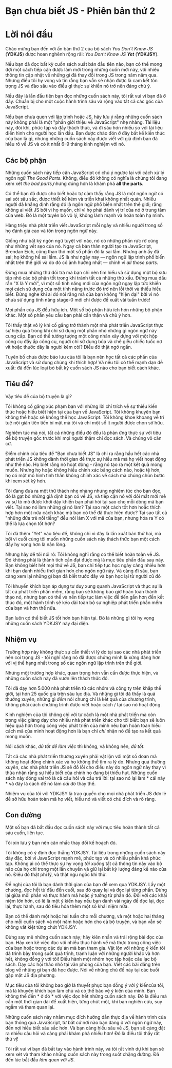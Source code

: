 # Bạn chưa biết JS - Phiên bản thứ 2
# Lời nói đầu

Chào mừng bạn đến với ấn bản thứ 2 của bộ sách *You Don't Know JS* (**YDKJS**) được hoan nghênh rộng rãi: *You Don't Know JS **Yet*** (**YDKJSY**).

Nếu bạn đã đọc bất kỳ cuốn sách xuất bản đầu tiên nào, bạn có thể mong đợi một cách tiếp cận được làm mới trong những cuốn mới này, với nhiều thông tin cập nhật về những gì đã thay đổi trong JS trong năm năm qua. Nhưng điều tôi hy vọng và tin rằng bạn vẫn sẽ nhận được là cam kết tôn trọng JS và đào sâu vào điều gì thực sự khiến nó trở nên đáng chú ý.

Nếu đây là lần đầu tiên bạn đọc những cuốn sách này, tôi rất vui vì bạn đã ở đây. Chuẩn bị cho một cuộc hành trình sâu và rộng vào tất cả các góc của JavaScript.

Nếu bạn chưa quen với lập trình hoặc JS, hãy lưu ý rằng những cuốn sách này không phải là một "phần giới thiệu về JavaScript" nhẹ nhàng. Tài liệu này, đôi khi, phức tạp và đầy thách thức, và đi sâu hơn nhiều so với tài liệu điển hình cho người học lần đầu. Bạn được chào đón ở đây bất kể kiến ​​thức của bạn là gì, nhưng những cuốn sách này được viết với giả định bạn đã hiểu rõ về JS và có ít nhất 6–9 tháng kinh nghiệm với nó.

## Các bộ phận

Những cuốn sách này tiếp cận JavaScript có chủ ý ngược lại với cách xử lý ngôn ngữ *The Good Parts*. Không, điều đó không có nghĩa là chúng tôi đang xem xét *the bad parts*,nhưng đúng hơn là khám phá **all the parts**.

Có thể bạn đã được cho biết hoặc tự cảm thấy rằng JS là một ngôn ngữ có sai sót sâu sắc, được thiết kế kém và triển khai không nhất quán. Nhiều người đã khẳng định rằng đó là ngôn ngữ phổ biến nhất trên thế giới; rằng không ai viết JS bởi vì họ muốn, chỉ vì họ phải dành vị trí của nó ở trung tâm của web. Đó là một tuyên bố vô lý, không lành mạnh và hoàn toàn hạ mình.

Hàng triệu nhà phát triển viết JavaScript mỗi ngày và nhiều người trong số họ đánh giá cao và tôn trọng ngôn ngữ này.

Giống như bất kỳ ngôn ngữ tuyệt vời nào, nó có những phần rực rỡ cũng như những vết sẹo của nó. Ngay cả bản thân người tạo ra JavaScript, Brendan Eich, cũng than thở một số phần đó là sai lầm. Nhưng anh ấy đã sai: họ không hề sai lầm. JS là như ngày nay — ngôn ngữ lập trình phổ biến nhất trên thế giới và do đó có ảnh hưởng nhất — chính vì *all those parts*.

Đừng mua những thứ dối trá mà bạn chỉ nên tìm hiểu và sử dụng một bộ sưu tập nhỏ các bộ phận tốt trong khi tránh tất cả những thứ xấu. Đừng mua dầu rắn "X là Y mới", vì một số tính năng mới của ngôn ngữ ngay lập tức khiến mọi cách sử dụng của một tính năng trước đó trở nên lỗi thời và thiếu hiểu biết. Đừng nghe khi ai đó nói rằng mã của bạn không "hiện đại" bởi vì nó chưa sử dụng tính năng stage-0 mới chỉ được đề xuất vài tuần trước!

Mọi phần của JS đều hữu ích. Một số bộ phận hữu ích hơn những bộ phận khác. Một số phần yêu cầu bạn phải cẩn thận và chủ ý hơn.

Tôi thấy thật vô lý khi cố gắng trở thành một nhà phát triển JavaScript thực sự hiệu quả trong khi chỉ sử dụng một phần nhỏ những gì ngôn ngữ này cung cấp. Bạn có thể tưởng tượng một công nhân xây dựng với một hộp công cụ đầy ắp công cụ, người chỉ sử dụng búa và chế giễu chiếc tuốc nơ vít hoặc thước dây là người kém cỏi? Điều đó thật ngớ ngẩn.

Tuyên bố chưa được bảo lưu của tôi là bạn nên học tất cả các phần của JavaScript và sử dụng chúng khi thích hợp! Và nếu tôi có thể mạnh dạn đề xuất: đã đến lúc loại bỏ bất kỳ cuốn sách JS nào cho bạn biết cách khác.

## Tiêu đề?

Vậy tiêu đề của bộ truyện là gì?

Tôi không cố gắng xúc phạm bạn với những lời chỉ trích về sự thiếu kiến ​​thức hoặc hiểu biết hiện tại của bạn về JavaScript. Tôi không khuyên bạn không thể hoặc sẽ không thể học JavaScript. Tôi không khoe khoang về trí tuệ nội gián tiên tiến bí mật mà tôi và chỉ một số ít người được chọn sở hữu.

Nghiêm túc mà nói, tất cả những điều đó đều là phản ứng thực sự với tiêu đề bộ truyện gốc trước khi mọi người thậm chí đọc sách. Và chúng vô căn cứ.

Điểm chính của tiêu đề "Bạn chưa biết JS" là chỉ ra rằng hầu hết các nhà phát triển JS không dành thời gian để thực sự hiểu mã mà họ viết hoạt động như thế nào. Họ biết rằng nó hoạt động - rằng nó tạo ra một kết quả mong muốn. Nhưng họ hoặc không hiểu chính xác bằng cách nào, hoặc tệ hơn, họ có một mô hình tinh thần không chính xác về cách mà chúng chùn bước khi xem xét kỹ hơn.

Tôi đang đưa ra một thử thách nhẹ nhàng nhưng nghiêm túc cho bạn đọc, đó là gạt bỏ những giả định bạn có về JS, và tiếp cận nó với đôi mắt mới mẻ và sự tò mò được khơi dậy khiến bạn phải hỏi tại sao cho mỗi dòng mã bạn viết. Tại sao nó làm những gì nó làm? Tại sao một cách tốt hơn hoặc thích hợp hơn một nửa cách khác mà bạn có thể đã thực hiện được? Tại sao tất cả "những đứa trẻ nổi tiếng" đều nói làm X với mã của bạn, nhưng hóa ra Y có thể là lựa chọn tốt hơn?

Tôi đã thêm "Yet" vào tiêu đề, không chỉ vì đây là lần xuất bản thứ hai, mà bởi vì cuối cùng tôi muốn những cuốn sách này thách thức bạn một cách đầy hy vọng hơn là nản lòng.

Nhưng hãy để tôi nói rõ: Tôi không nghĩ rằng có thể biết hoàn toàn về JS. Đó không phải là thành tích cần đạt được mà là mục tiêu phấn đấu sau này. Bạn không biết hết mọi thứ về JS, bạn chỉ tiếp tục học ngày càng nhiều hơn khi bạn dành nhiều thời gian hơn cho ngôn ngữ này. Và càng đi sâu, bạn càng xem lại những gì bạn đã biết trước đây và bạn học lại từ người cũ đó

Tôi khuyến khích bạn áp dụng tư duy xung quanh JavaScript và thực sự là tất cả phát triển phần mềm, rằng bạn sẽ không bao giờ hoàn toàn thành thạo nó, nhưng bạn có thể và nên tiếp tục làm việc để tiến gần hơn đến kết thúc đó, một hành trình sẽ kéo dài toàn bộ sự nghiệp phát triển phần mềm của bạn và hơn thế nữa.

Bạn luôn có thể biết JS tốt hơn bạn hiện tại. Đó là những gì tôi hy vọng những cuốn sách YDKJSY này đại diện.

## Nhiệm vụ

Trường hợp này không thực sự cần thiết vì lý do tại sao các nhà phát triển nên coi trọng JS - tôi nghĩ rằng nó đã được chứng minh là xứng đáng hơn với vị thế hạng nhất trong số các ngôn ngữ lập trình trên thế giới.

Nhưng một trường hợp khác, quan trọng hơn vẫn cần được thực hiện, và những cuốn sách này đã vươn lên thách thức đó.

Tôi đã dạy hơn 5.000 nhà phát triển từ các nhóm và công ty trên khắp thế giới, tại hơn 25 quốc gia trên sáu lục địa. Và những gì tôi đã thấy là quá thường xuyên, những gì *đếm* nói chung chỉ là kết quả của chương trình, không phải cách chương trình được viết hoặc cách / tại sao nó hoạt động.

Kinh nghiệm của tôi không chỉ với tư cách là một nhà phát triển mà còn trong việc giảng dạy cho nhiều nhà phát triển khác cho tôi biết: bạn sẽ luôn hiệu quả hơn trong công việc phát triển của mình nếu bạn hoàn toàn hiểu cách mã của mình hoạt động hơn là bạn chỉ *chỉ* nhận nó để tạo ra kết quả mong muốn.

Nói cách khác, *đủ tốt để làm việc* thì không, và không nên, *đủ tốt*.

Tất cả các nhà phát triển thường xuyên phải vật lộn với một số đoạn mã không hoạt động chính xác và họ không thể tìm ra lý do. Nhưng quá thường xuyên, các nhà phát triển JS sẽ đổ lỗi cho điều này do ngôn ngữ này thay vì thừa nhận rằng sự hiểu biết của chính họ đang bị thiếu hụt. Những cuốn sách này đóng vai trò là cả câu hỏi và câu trả lời: tại sao nó lại làm * cái này * và đây là cách để nó làm *cái đó* thay thế.

Nhiệm vụ của tôi với YDKJSY là trao quyền cho mọi nhà phát triển JS đơn lẻ để sở hữu hoàn toàn mã họ viết, hiểu nó và viết có chủ đích và rõ ràng.

## Con đường

Một số bạn đã bắt đầu đọc cuốn sách này với mục tiêu hoàn thành tất cả sáu cuốn, liên tục.

Tôi xin lưu ý bạn nên cân nhắc thay đổi kế hoạch đó.

Tôi không có ý định đọc thẳng YDKJSY. Tài liệu trong những cuốn sách này dày đặc, bởi vì JavaScript mạnh mẽ, phức tạp và có nhiều phần khá phức tạp. Không ai có thể thực sự hy vọng *tải xuống* tất cả thông tin này vào bộ não của họ chỉ trong một lần chuyển và giữ lại bất kỳ lượng đáng kể nào của nó. Điều đó thật phi lý, và thật ngu ngốc khi thử.

Đề nghị của tôi là bạn dành thời gian của bạn để xem qua YDKJSY. Lấy một chương, đọc hết từ đầu đến cuối, sau đó quay lại và đọc lại từng phần. Dừng lại giữa mỗi phần và thực hành mã hoặc ý tưởng từ phần đó. Đối với các khái niệm lớn hơn, có lẽ là một ý kiến ​​hay nếu bạn dành vài ngày để đọc lại, đọc lại, thực hành, sau đó tiêu hóa thêm một số khái niệm nữa.

Bạn có thể dành một hoặc hai tuần cho mỗi chương, và một hoặc hai tháng cho mỗi cuốn sách và một năm hoặc hơn cho cả bộ truyện, và bạn vẫn sẽ không vắt kiệt từng chút YDKJSY.

Đừng say mê những cuốn sách này; hãy kiên nhẫn và trải rộng bài đọc của bạn. Hãy xen kẽ việc đọc với nhiều thực hành về mã thực trong công việc của bạn hoặc trong các dự án mà bạn tham gia. Vật lộn với những ý kiến ​​tôi đã trình bày trong suốt quá trình, tranh luận với những người khác và hơn hết, không đồng ý với tôi! Điều hành một nhóm học tập hoặc câu lạc bộ sách. Dạy các hội thảo nhỏ tại văn phòng của bạn. Viết các bài đăng trên blog về những gì bạn đã học được. Nói về những chủ đề này tại các buổi gặp mặt JS địa phương.

Mục tiêu của tôi không bao giờ là thuyết phục bạn đồng ý với ý kiến ​​của tôi, mà là khuyến khích bạn làm chủ và có thể bảo vệ ý kiến ​​của mình. Bạn không thể đến * ở đó * với việc đọc hết những cuốn sách này. Đó là điều mà cần một thời gian dài để xuất hiện, từng chút một, khi bạn nghiên cứu, suy ngẫm và tham quan lại.

Những cuốn sách này nhằm mục đích hướng dẫn thực địa về hành trình của bạn thông qua JavaScript, từ bất cứ nơi nào bạn đang ở với ngôn ngữ này, đến nơi hiểu biết sâu sắc hơn. Và bạn càng hiểu sâu về JS, bạn sẽ càng đặt ra nhiều câu hỏi và càng phải khám phá nhiều hơn! Đó là điều tôi thấy rất thú vị!

Tôi rất vui vì bạn đã bắt tay vào hành trình này, và tôi rất vinh dự khi bạn sẽ xem xét và tham khảo những cuốn sách này trong suốt chặng đường. Đã đến lúc bắt đầu *làm quen với JS*.
